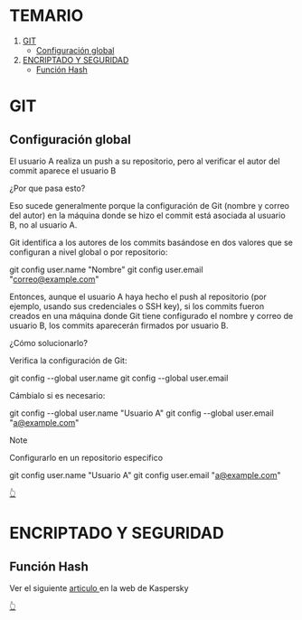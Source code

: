 # TEMARIO
1. [GIT](#git)
    * [Configuración global](#configuración-global) 
1. [ENCRIPTADO Y SEGURIDAD](#encriptado-y-seguridad)
    * [Función Hash](#función-hash)


# GIT

## Configuración global
El usuario A realiza un push a su repositorio, pero al verificar el autor del commit aparece el usuario B 

¿Por que pasa esto?

Eso sucede generalmente porque la configuración de Git (nombre y correo del autor) en la máquina donde se hizo el commit está asociada al usuario B, no al usuario A.

Git identifica a los autores de los commits basándose en dos valores que se configuran a nivel global o por repositorio:

git config user.name "Nombre"
git config user.email "correo@example.com"

Entonces, aunque el usuario A haya hecho el push al repositorio (por ejemplo, usando sus credenciales o SSH key), si los commits fueron creados en una máquina donde Git tiene configurado el nombre y correo de usuario B, los commits aparecerán firmados por usuario B.

¿Cómo solucionarlo?

Verifica la configuración de Git:

git config --global user.name
git config --global user.email

Cámbialo si es necesario:

git config --global user.name "Usuario A"
git config --global user.email "a@example.com"

> [!Note]
>
> Configurarlo en un repositorio especifico 

git config user.name "Usuario A"
git config user.email "a@example.com"

[👆](#temario)

# ENCRIPTADO Y SEGURIDAD

## Función Hash
Ver el siguiente [articulo ](https://latam.kaspersky.com/blog/que-es-un-hash-y-como-funciona/2806/?srsltid=AfmBOooiZ2uPfrDTyFWtrTLJ8MFUHIPD-XxlfoZh-WD92jWej_oQS8IM) en la web de Kaspersky

[👆](#temario)